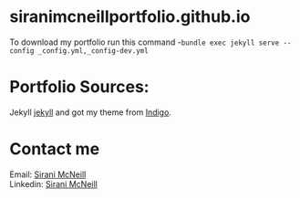 # siranimcneillportfolio.github.io 

To download my portfolio run this command -`bundle exec jekyll serve --config _config.yml,_config-dev.yml`

# Portfolio Sources:

Jekyll [jekyll](https://jekyllrb.com/) and got my theme from [Indigo]("https://github.com/sergiokopplin/indigo").

# Contact me
Email: [Sirani McNeill](siranimcneill020@gmail.com)<br> 
Linkedin: [Sirani McNeill](http://www.linkedin.com/in/sirani-m) </br>
    
    

